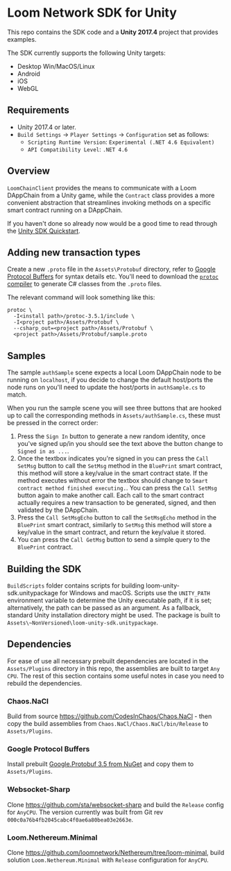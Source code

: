 # Loom Network SDK for Unity

This repo contains the SDK code and a **Unity 2017.4** project that provides examples.

The SDK currently supports the following Unity targets:
- Desktop Win/MacOS/Linux
- Android
- iOS
- WebGL

## Requirements

- Unity 2017.4 or later.
- `Build Settings` -> `Player Settings` -> `Configuration` set as follows:
  - `Scripting Runtime Version`: `Experimental (.NET 4.6 Equivalent)`
  - `API Compatibility Level`: `.NET 4.6`

## Overview

`LoomChainClient` provides the means to communicate with a Loom DAppChain from a Unity game, while
the `Contract` class provides a more convenient abstraction that streamlines invoking methods on
a specific smart contract running on a DAppChain.

If you haven't done so already now would be a good time to read through the [Unity SDK Quickstart][].

## Adding new transaction types

Create a new `.proto` file in the `Assets\Protobuf` directory, refer to [Google Protocol Buffers][]
for syntax details etc. You'll need to download the [`protoc` compiler][] to generate C# classes
from the `.proto` files.

The relevant command will look something like this:
```shell
protoc \
  -I<install path>/protoc-3.5.1/include \
  -I<project path>/Assets/Protobuf \
  --csharp_out=<project path>/Assets/Protobuf \
  <project path>/Assets/Protobuf/sample.proto
```

## Samples

The sample `authSample` scene expects a local Loom DAppChain node to be running on `localhost`, if
you decide to change the default host/ports the node runs on you'll need to update the host/ports in
`authSample.cs` to match.

When you run the sample scene you will see three buttons that are hooked up to call the
corresponding methods in `Assets/authSample.cs`, these must be pressed in the correct order:
1. Press the `Sign In` button to generate a new random identity, once you've signed up/in you should
   see the text above the button change to `Signed in as ...`.
2. Once the textbox indicates you're signed in you can press the `Call SetMsg` button to call the
   `SetMsg` method in the `BluePrint` smart contract, this method will store a key/value in the
   smart contract state. If the method executes without error the textbox should change to
   `Smart contract method finished executing.`. You can press the `Call SetMsg` button again to make
   another call. Each call to the smart contract actually requires a new transaction to be
   generated, signed, and then validated by the DAppChain.
3. Press the `Call SetMsgEcho` button to call the `SetMsgEcho` method in the `BluePrint` smart
   contract, similarly to `SetMsg` this method will store a key/value in the smart contract, and
   return the key/value it stored.
4. You can press the `Call GetMsg` button to send a simple query to the `BluePrint` contract.

## Building the SDK

`BuildScripts` folder contains scripts for building loom-unity-sdk.unitypackage for Windows and macOS. Scripts use the `UNITY_PATH` environment variable to determine the Unity executable path, if it is set; alternatively, the path can be passed as an argument. As a fallback, standard Unity installation directory might be used.
The package is built to `Assets\~NonVersioned\loom-unity-sdk.unitypackage`.

## Dependencies

For ease of use all necessary prebuilt dependencies are located in the `Assets/Plugins` directory in
this repo, the assemblies are built to target `Any CPU`. The rest of this section contains some
useful notes in case you need to rebuild the dependencies.

### Chaos.NaCl

Build from source https://github.com/CodesInChaos/Chaos.NaCl - then copy the build assemblies from
`Chaos.NaCl/Chaos.NaCl/bin/Release` to `Assets/Plugins`.

### Google Protocol Buffers

Install prebuilt [Google.Protobuf 3.5 from NuGet] and copy them to `Assets/Plugins`.

### Websocket-Sharp

Clone https://github.com/sta/websocket-sharp and build the `Release` config for `AnyCPU`.
The version currently was built from Git rev `000c0a76b4fb2045cabc4f0ae6a80bea03e2663e`.

### Loom.Nethereum.Minimal

Clone https://github.com/loomnetwork/Nethereum/tree/loom-minimal, build solution `Loom.Nethereum.Minimal` with `Release` configuration for `AnyCPU`.

[Unity SDK Quickstart]: https://loomx.io/developers/docs/en/unity-sdk.html
[Google Protocol Buffers]: https://developers.google.com/protocol-buffers/docs/csharptutorial
[`protoc` compiler]: https://github.com/google/protobuf/releases
[Google.Protobuf 3.5 from NuGet]: https://www.nuget.org/packages/Google.Protobuf